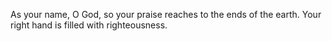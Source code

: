 As your name, O God, so your praise reaches to the ends of the earth. Your right hand is filled with righteousness.
